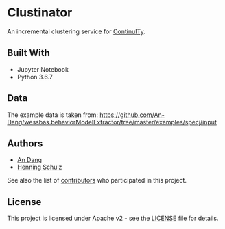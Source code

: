 # Clustinator

An incremental clustering service for [ContinuITy](https://github.com/ContinuITy-Project/ContinuITy).

## Built With

* Jupyter Notebook
* Python 3.6.7

## Data

The example data is taken from: https://github.com/An-Dang/wessbas.behaviorModelExtractor/tree/master/examples/specj/input

## Authors

* [An Dang](https://github.com/An-Dang)
* [Henning Schulz](https://github.com/Henning-Schulz)

See also the list of [contributors](https://github.com/ContinuITy-Project/clustinator/graphs/contributors) who participated in this project.

## License

This project is licensed under Apache v2 - see the [LICENSE](LICENSE) file for details.
